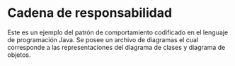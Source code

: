 # Cadena de responsabilidad
Este es un ejemplo del patrón de comportamiento codificado en el lenguaje de programación Java.
Se posee un archivo de diagramas el cual corresponde a las representaciones del diagrama de clases y diagrama de objetos.

